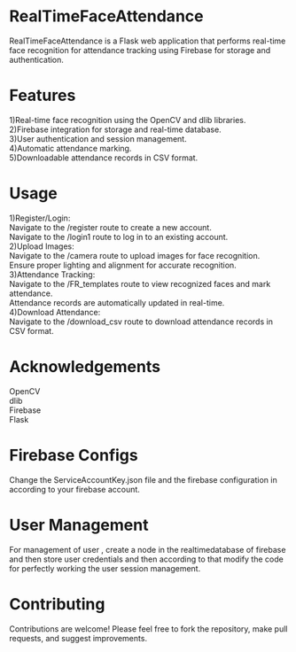 # RealTimeFaceAttendance
RealTimeFaceAttendance is a Flask web application that performs real-time face recognition for attendance tracking using Firebase for storage and authentication.

# Features
1)Real-time face recognition using the
OpenCV and dlib libraries.  
2)Firebase integration for storage and real-time database.  
3)User authentication and session management.  
4)Automatic attendance marking.  
5)Downloadable attendance records in CSV format.


# Usage
1)Register/Login:  
  Navigate to the /register route to create a new account.  
  Navigate to the /login1 route to log in to an existing account.  
2)Upload Images:  
  Navigate to the /camera route to upload images for face recognition.  
  Ensure proper lighting and alignment for accurate recognition.  
3)Attendance Tracking:  
  Navigate to the /FR_templates route to view recognized faces and mark attendance.  
  Attendance records are automatically updated in real-time.  
4)Download Attendance:  
  Navigate to the /download_csv route to download attendance records in CSV format.  


# Acknowledgements
OpenCV  
dlib  
Firebase  
Flask  

# Firebase Configs
Change the ServiceAccountKey.json file and the firebase configuration in according to your firebase account.


# User Management
For management of user , create a node in the realtimedatabase of firebase and then store user credentials and then according to that modify the code for perfectly working the user session management.


# Contributing
Contributions are welcome! Please feel free to fork the repository, make pull requests, and suggest improvements.
